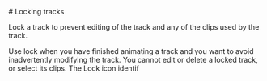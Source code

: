                                                                                                                                                                                                                                                                                                                                                                                                                                                                                                                                 # Locking tracks

Lock a track to prevent editing of the track and any of the clips used by the track.

Use lock when you have finished animating a track and you want to avoid inadvertently modifying the track. You cannot edit or delete a locked track, or select its clips. The Lock icon identif